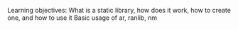 Learning objectives:
What is a static library, how does it work, how to create one, and how to use it
Basic usage of ar, ranlib, nm
